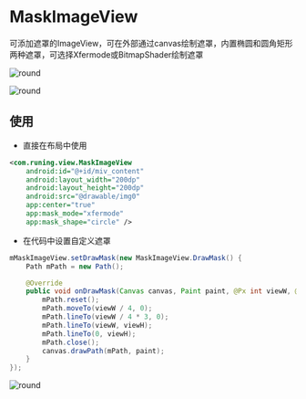 # MaskImageView

可添加遮罩的ImageView，可在外部通过canvas绘制遮罩，内置椭圆和圆角矩形两种遮罩，可选择Xfermode或BitmapShader绘制遮罩

![round](https://github.com/wangruning/MyMaskImageView/blob/master/image/circle.png)

![round](https://github.com/wangruning/MyMaskImageView/blob/master/image/round_rect.png)

## 使用

- 直接在布局中使用

```xml
<com.runing.view.MaskImageView
    android:id="@+id/miv_content"
    android:layout_width="200dp"
    android:layout_height="200dp"
    android:src="@drawable/img0"
    app:center="true"
    app:mask_mode="xfermode"
    app:mask_shape="circle" />
```

- 在代码中设置自定义遮罩

```java
mMaskImageView.setDrawMask(new MaskImageView.DrawMask() {
    Path mPath = new Path();

    @Override
    public void onDrawMask(Canvas canvas, Paint paint, @Px int viewW, @Px int viewH) {
        mPath.reset();
        mPath.moveTo(viewW / 4, 0);
        mPath.lineTo(viewW / 4 * 3, 0);
        mPath.lineTo(viewW, viewH);
        mPath.lineTo(0, viewH);
        mPath.close();
        canvas.drawPath(mPath, paint);
    }
});
```

![round](https://github.com/wangruning/MyMaskImageView/blob/master/image/custom_mask.png)
